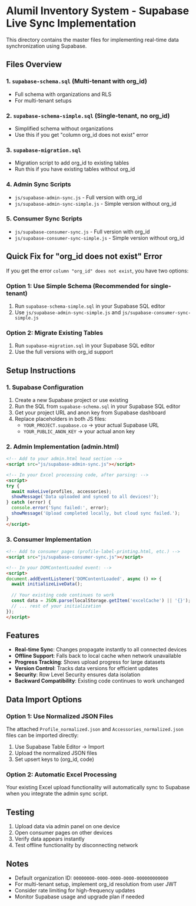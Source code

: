 # Alumil Inventory System - Supabase Live Sync Implementation

This directory contains the master files for implementing real-time data synchronization using Supabase.

## Files Overview

### 1. `supabase-schema.sql` (Multi-tenant with org_id)
- Full schema with organizations and RLS
- For multi-tenant setups

### 2. `supabase-schema-simple.sql` (Single-tenant, no org_id)
- Simplified schema without organizations
- Use this if you get "column org_id does not exist" error

### 3. `supabase-migration.sql`
- Migration script to add org_id to existing tables
- Run this if you have existing tables without org_id

### 4. Admin Sync Scripts
- `js/supabase-admin-sync.js` - Full version with org_id
- `js/supabase-admin-sync-simple.js` - Simple version without org_id

### 5. Consumer Sync Scripts  
- `js/supabase-consumer-sync.js` - Full version with org_id
- `js/supabase-consumer-sync-simple.js` - Simple version without org_id

## Quick Fix for "org_id does not exist" Error

If you get the error `column "org_id" does not exist`, you have two options:

### Option 1: Use Simple Schema (Recommended for single-tenant)
1. Run `supabase-schema-simple.sql` in your Supabase SQL editor
2. Use `js/supabase-admin-sync-simple.js` and `js/supabase-consumer-sync-simple.js`

### Option 2: Migrate Existing Tables
1. Run `supabase-migration.sql` in your Supabase SQL editor  
2. Use the full versions with org_id support

## Setup Instructions

### 1. Supabase Configuration
1. Create a new Supabase project or use existing
2. Run the SQL from `supabase-schema.sql` in your Supabase SQL editor
3. Get your project URL and anon key from Supabase dashboard
4. Replace placeholders in both JS files:
   - `YOUR_PROJECT.supabase.co` → your actual Supabase URL
   - `YOUR_PUBLIC_ANON_KEY` → your actual anon key

### 2. Admin Implementation (admin.html)
```html
<!-- Add to your admin.html head section -->
<script src="js/supabase-admin-sync.js"></script>

<!-- In your Excel processing code, after parsing: -->
<script>
try {
  await makeLive(profiles, accessories);
  showMessage('Data uploaded and synced to all devices!');
} catch (error) {
  console.error('Sync failed:', error);
  showMessage('Upload completed locally, but cloud sync failed.');
}
</script>
```

### 3. Consumer Implementation
```html
<!-- Add to consumer pages (profile-label-printing.html, etc.) -->
<script src="js/supabase-consumer-sync.js"></script>

<!-- In your DOMContentLoaded event: -->
<script>
document.addEventListener('DOMContentLoaded', async () => {
  await initializeLiveData();
  
  // Your existing code continues to work
  const data = JSON.parse(localStorage.getItem('excelCache') || '{}');
  // ... rest of your initialization
});
</script>
```

## Features

- **Real-time Sync**: Changes propagate instantly to all connected devices
- **Offline Support**: Falls back to local cache when network unavailable
- **Progress Tracking**: Shows upload progress for large datasets
- **Version Control**: Tracks data versions for efficient updates
- **Security**: Row Level Security ensures data isolation
- **Backward Compatibility**: Existing code continues to work unchanged

## Data Import Options

### Option 1: Use Normalized JSON Files
The attached `Profile_normalized.json` and `Accessories_normalized.json` files can be imported directly:

1. Use Supabase Table Editor → Import
2. Upload the normalized JSON files
3. Set upsert keys to (org_id, code)

### Option 2: Automatic Excel Processing
Your existing Excel upload functionality will automatically sync to Supabase when you integrate the admin sync script.

## Testing

1. Upload data via admin panel on one device
2. Open consumer pages on other devices
3. Verify data appears instantly
4. Test offline functionality by disconnecting network

## Notes

- Default organization ID: `00000000-0000-0000-0000-000000000000`
- For multi-tenant setup, implement org_id resolution from user JWT
- Consider rate limiting for high-frequency updates
- Monitor Supabase usage and upgrade plan if needed